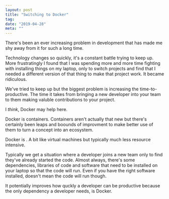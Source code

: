 ```yaml
---
layout: post
title: "Switching to Docker"
tag:
date: "2019-04-28"
meta: ""
---
```


There's been an ever increasing problem in development that has made me shy away from it for such a long time.

Technology changes so quickly, it's a constant battle trying to keep up. More frustratingly I found that I was spending more and more time fighting with installing things on my laptop, only to switch projects and find that I needed a different version of that thing to make that project work. It became ridiculous.

We've tried to keep up but the biggest problem is increasing the time-to-productive. The time it takes from bringing a new developer into your team to them making valuble contributions to your project.

I _think_, Docker may help here.

Docker is containers. Containers aren't actually that new but there's certainly been leaps and boounds of improvment to make better use of them to turn a concept into an ecosystem.

Docker is <blah>. A bit like virtual machines but typically much less resource intensive.

Typically we get a situation where a developer joins a new team only to find they've already started the code. Almost always, there's some dependencies, libraries of code and software that need to be installed on your laptop so that the code will run. Even if you have the right software installed, doesn't mean the code will run though.

It potentially improves how quckly a developer can be productive because the only dependency a developer needs, is Docker.
